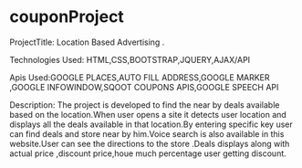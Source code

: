 # couponProject

ProjectTitle: Location Based Advertising .

Technologies Used: HTML,CSS,BOOTSTRAP,JQUERY,AJAX/API

Apis Used:GOOGLE PLACES,AUTO FILL ADDRESS,GOOGLE MARKER ,GOOGLE INFOWINDOW,SQOOT COUPONS APIS,GOOGLE SPEECH API

Description: The project is developed to find the near by deals available  based on the location.When user opens a site it detects user location and displays all the deals available in that location.By entering specific key user can find deals and store near by him.Voice search is also available in this website.User can see the directions to the store .Deals displays along with actual price ,discount price,houe much percentage user getting discount.
